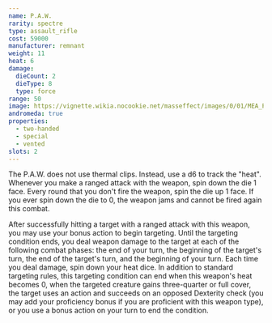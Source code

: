 ```yaml
---
name: P.A.W.
rarity: spectre
type: assault_rifle
cost: 59000
manufacturer: remnant
weight: 11
heat: 6
damage:
  dieCount: 2
  dieType: 8
  type: force
range: 50
image: https://vignette.wikia.nocookie.net/masseffect/images/0/01/MEA_P.A.W._MP.png/revision/latest?cb=20180530231855
andromeda: true
properties:
  - two-handed
  - special
  - vented
slots: 2
---
```

The P.A.W. does not use thermal clips. Instead, use a d6 to track the "heat". Whenever you make a 
ranged attack with the weapon, spin down the die 1 face. Every round that you don't fire the weapon, 
spin the die up 1 face. If you ever spin down the die to 0, the weapon jams and cannot be fired 
again this combat.

After successfully hitting a target with a ranged attack with this weapon, you may use your bonus 
action to begin targeting. Until the targeting condition ends, you deal weapon damage to the target 
at each of the following combat phases: the end of your turn, the beginning of the target's turn, 
the end of the target's turn, and the beginning of your turn. Each time you deal damage, spin down 
your heat dice. In addition to standard targeting rules, this targeting condition can end when this 
weapon's heat becomes 0, when the targeted creature gains three-quarter or full cover, the target 
uses an action and succeeds on an opposed Dexterity check (you may add your proficiency bonus if you 
are proficient with this weapon type), or you use a bonus action on your turn to end the 
condition.